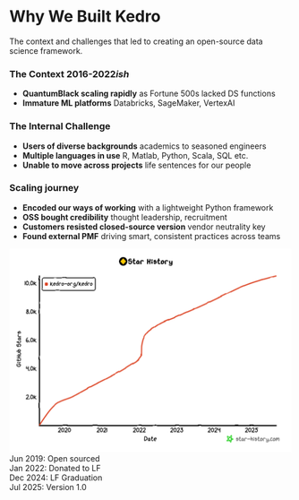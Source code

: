 # Why We Built Kedro

<p class="text-sm">The context and challenges that led to creating an open-source data science framework.</p>

<div class="grid gap-6 mt-2" style="grid-template-columns: 1.2fr 1fr;">

<div class="text-xs">

### <mdi-timeline-text/> The Context 2016-2022*ish*

<ul class="list-none space-y-1">
<li><mdi-chart-line/> <strong>QuantumBlack scaling rapidly</strong> as Fortune 500s lacked DS functions</li>
<li><mdi-cloud/> <strong>Immature ML platforms</strong> Databricks, SageMaker, VertexAI</li>
</ul>

### <mdi-target/> The Internal Challenge

<ul class="list-none space-y-1">
<li><mdi-account-group/> <strong>Users of diverse backgrounds</strong> academics to seasoned engineers</li>
<li><mdi-code-tags/> <strong>Multiple languages in use</strong> R, Matlab, Python, Scala, SQL etc.</li>
<li><mdi-lock/> <strong>Unable to move across projects</strong> life sentences for our people</li>
</ul>

### <mdi-chart-line/> Scaling journey

<ul class="list-none">
<li><mdi-cog/> <strong>Encoded our ways of working</strong> with a lightweight Python framework</li>
<li><mdi-school/> <strong>OSS bought credibility</strong> thought leadership, recruitment </li>
<li><mdi-lock-open/> <strong>Customers resisted closed-source version</strong> vendor neutrality key</li>
<li><mdi-puzzle/> <strong>Found external PMF</strong> driving smart, consistent practices across teams</li>
</ul>

</div>

<div class="rounded-lg p-3">
  <img src="/star-history.png" alt="Kedro Star History" class="w-full rounded mb-2">
  
  <div class="text-xs space-y-1 border-t border-gray-700 pt-2">
    <div class="flex items-center gap-2">
      <span class="w-3 h-0.5 bg-green-400"></span>
      <span class="text-gray-300">Jun 2019: Open sourced</span>
    </div>
    <div class="flex items-center gap-2">
      <span class="w-3 h-0.5 bg-teal-600"></span>
      <span class="text-gray-300">Jan 2022: Donated to LF</span>
    </div>
    <div class="flex items-center gap-2">
      <span class="w-3 h-0.5 bg-orange-500"></span>
      <span class="text-gray-300">Dec 2024: LF Graduation</span>
    </div>
    <div class="flex items-center gap-2">
      <span class="w-3 h-0.5 bg-yellow-400"></span>
      <span class="text-gray-300">Jul 2025: Version 1.0</span>
    </div>
  </div>
</div>

</div>

<!--
The slide explains the business context and internal challenges that led to Kedro's creation, focusing on scaling issues and the need for standardisation.
-->
